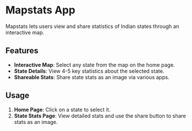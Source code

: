 # Mapstats App

Mapstats lets users view and share statistics of Indian states through an interactive map.

## Features

- **Interactive Map**: Select any state from the map on the home page.
- **State Details**: View 4-5 key statistics about the selected state.
- **Shareable Stats**: Share state stats as an image via various apps.

## Usage

1. **Home Page**: Click on a state to select it.
2. **State Stats Page**: View detailed stats and use the share button to share stats as an image.
